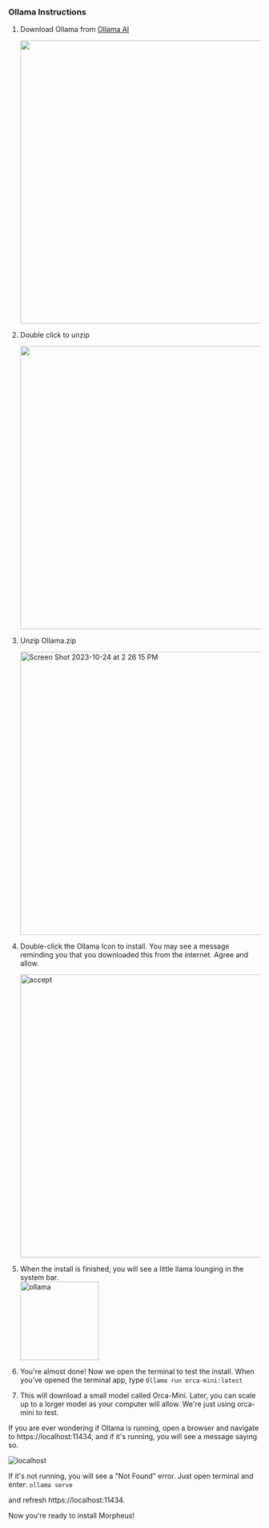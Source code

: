 ### Ollama Instructions

1) Download Ollama from [Ollama AI](https://Ollama.ai)
   
   <img width="566" alt="" src="https://github.com/MorpheusAIs/Morpheus/assets/76454555/2c0f3daf-5917-4594-bb6d-5d55bb7eadf7">

2) Double click to unzip

   <img width="566" alt="" src="https://github.com/MorpheusAIs/Morpheus/assets/76454555/66c7701d-ebd3-49c7-8d5d-0fd27e9761df">

3) Unzip Ollama.zip
  
   <img width="566" alt="Screen Shot 2023-10-24 at 2 26 15 PM" src="https://github.com/MorpheusAIs/Morpheus/assets/76454555/fdb9727a-8fcb-4078-bb0f-4bfeb5fcc655">
   
4) Double-click the Ollama Icon to install.  You may see a message reminding you that you downloaded this from the internet. Agree and allow.
   
   <img width="566" alt="accept" src="https://github.com/MorpheusAIs/Morpheus/assets/76454555/d9d8038b-0494-4170-8aeb-2a77000f629a">

   
5) When the install is finished, you will see a little llama lounging in the system bar. <br>
   <img width="157" alt="ollama" src="https://github.com/MorpheusAIs/Morpheus/assets/76454555/9fbd3195-fcb2-4789-9e6e-dbc0fc96dcdd">
 
7) You're almost done! Now we open the terminal to test the install. When you've opened the terminal app, type
   ```Ollama run orca-mini:latest```

8) This will download a small model called Orca-Mini. Later, you can scale up to a lorger model as your computer will allow.  We're just using orca-mini to test. 

If you are ever wondering if Ollama is running, open a browser and navigate to https://localhost:11434, and if it's running, you will see a message saying so.

![localhost](https://github.com/MorpheusAIs/Morpheus/assets/76454555/1dfcfffe-2365-402a-84de-f0fc17cf3b6c)

If it's not running, you will see a "Not Found" error.  Just open terminal and enter:
```ollama serve``` 

and refresh https://localhost:11434.

Now you're ready to install Morpheus!  
